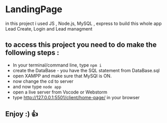 # LandingPage

 in this project i used JS , Node.js, MySQL , express to build this whole app
 Lead Create, Login and Lead managment

## to access this project you need to do make the following steps :
- In your terminal/command line, type ```npm i```
- create the DataBase - you have the SQL statement from DataBase.sql
- open XAMPP and make sure that MySQl is ON.
- now change the cd to server
- and now type ```node app```
- open a live server from Vscode or Webstorm
- type http://127.0.0.1:5501/client/home-page/ in your browser

## Enjoy :) :+1:
